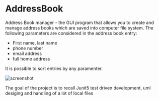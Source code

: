 # AddressBook
Address Book manager - the GUI program that allows you to create and manage address books which are saved into computer file system.
The following parameters are considered in the address book entry:
 - First name, last name
 - phone number
 - email address
 - full home address

It is possible to sort entries by any paramenter.

![screenshot](https://i.imgur.com/bWzLIj9.png "Address book")

The goal of the project is to recall Junit5 test driven development, uml desiging and handling of a lot of local files

